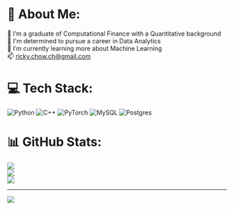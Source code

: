 # 💫 About Me:
👯 I’m a graduate of Computational Finance with a Quantitative background<br>🤝 I'm determined to pursue a career in Data Analytics<br>🌱 I’m currently learning more about Machine Learning<br>📫 ricky.chow.ch@gmail.com<br>


# 💻 Tech Stack:
![Python](https://img.shields.io/badge/python-3670A0?style=for-the-badge&logo=python&logoColor=ffdd54) ![C++](https://img.shields.io/badge/c++-%2300599C.svg?style=for-the-badge&logo=c%2B%2B&logoColor=white) ![PyTorch](https://img.shields.io/badge/PyTorch-%23EE4C2C.svg?style=for-the-badge&logo=PyTorch&logoColor=white) ![MySQL](https://img.shields.io/badge/mysql-%2300f.svg?style=for-the-badge&logo=mysql&logoColor=white) ![Postgres](https://img.shields.io/badge/postgres-%23316192.svg?style=for-the-badge&logo=postgresql&logoColor=white)
# 📊 GitHub Stats:
![](https://github-readme-stats.vercel.app/api?username=ChowChiHo&theme=default&hide_border=false&include_all_commits=false&count_private=false)<br/>
![](https://github-readme-streak-stats.herokuapp.com/?user=ChowChiHo&theme=default&hide_border=false)<br/>
![](https://github-readme-stats.vercel.app/api/top-langs/?username=ChowChiHo&theme=default&hide_border=false&include_all_commits=false&count_private=false&layout=compact)

---
[![](https://visitcount.itsvg.in/api?id=ChowChiHo&icon=0&color=0)](https://visitcount.itsvg.in)

<!-- Proudly created with GPRM ( https://gprm.itsvg.in ) -->